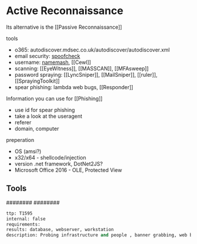 # Active Reconnaissance
Its alternative is the [[Passive Reconnaissance]]


tools
* o365: autodiscover.mdsec.co.uk/autodiscover/autodiscover.xml
* email security: [spoofcheck](https://github.com/BishopFox/spoofcheck)
* username: [namemash](https://gist.github.com/superkojiman/11076951), [[Cewl]]
* scanning: [[EyeWitness]], [[MASSCAN]], [[MFAsweep]]
* password spraying: [[LyncSniper]], [[MailSniper]], [[ruler]], [[SprayingToolkit]]
* spear phishing: lambda web bugs, [[Responder]]
  
Information you can use for [[Phishing]]
* use id for spear phishing
* take a look at the useragent
* referer
* domain, computer
  
preperation
* OS (amsi?)
* x32/x64 - shellcode/injection
* version .net framework, DotNet2JS?
* Microsoft Office 2016 - OLE, Protected View

## Tools
########
########


```meta
ttp: T1595
internal: false
requirements: 
results: database, webserver, workstation
description: Probing infrastructure and people , banner grabbing, web bugs.
```